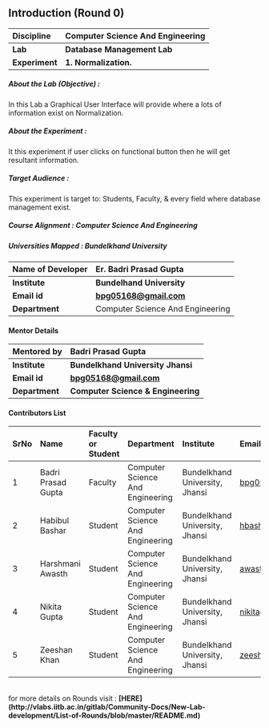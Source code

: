 ## Introduction (Round 0)

<b>Discipline | <b>Computer Science And Engineering
:--|:--|
<b> Lab | <b>Database Management Lab
<b> Experiment|     <b> 1. Normalization.

<h5> About the Lab (Objective) : </h5>
In this Lab a Graphical User Interface will provide where a lots of information exist on Normalization.
<h5> About the Experiment : </h5>

It this experiment if user clicks on functional button then he will get resultant information. 

<h5> Target Audience : </h5>
This experiment is target to: Students, Faculty, & every field where database management exist.


<h5> Course Alignment : Computer Science And Engineering </h5>



<h5> Universities Mapped : Bundelkhand University</h5>

<b>Name of Developer | <b>Er. Badri Prasad Gupta
:--|:--|
<b> Institute | <b> Bundelhand University
<b> Email id|     <b> bpg05168@gmail.com
<b> Department |Computer Science And Engineering

#### Mentor Details

<b>Mentored by | <b> Badri Prasad Gupta 
:--|:--|
<b> Institute | <b> Bundelkhand University Jhansi
<b> Email id|     <b> bpg05168@gmail.com
<b> Department | <b> Computer Science & Engineering 

#### Contributors List

SrNo | Name | Faculty or Student | Department| Institute | Email id
:--|:--|:--|:--|:--|:--|
1 | Badri Prasad Gupta | Faculty | Computer Science And Engineering | Bundelkhand University, Jhansi | bpg05168@gmail.com
2 | Habibul Bashar| Student |Computer Science And Engineering | Bundelkhand University, Jhansi |hbashar876.hb@gmail.com
3 |  Harshmani Awasth | Student | Computer Science And Engineering | Bundelkhand University, Jhansi | awasthiharshmani@gmail.com
4 |  Nikita Gupta | Student | Computer Science And Engineering | Bundelkhand University, Jhansi | nikitagupta1709@gmail.com
5 | Zeeshan Khan | Student | Computer Science And Engineering | Bundelkhand University, Jhansi | zeeshanietbu@gmail.com


<br>
for more details on Rounds visit : <b> [HERE](http://vlabs.iitb.ac.in/gitlab/Community-Docs/New-Lab-development/List-of-Rounds/blob/master/README.md) </b>
